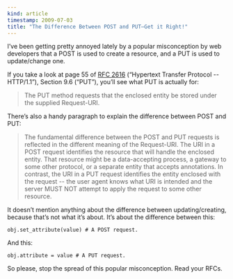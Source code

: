 ```yaml
--- 
kind: article
timestamp: 2009-07-03
title: "The Difference Between POST and PUT—Get it Right!"
---
```


I’ve been getting pretty annoyed lately by a popular misconception by web
developers that a POST is used to create a resource, and a PUT is used to
update/change one.

If you take a look at page 55 of [RFC 2616](http://www.ietf.org/rfc/rfc2616.txt)
(“Hypertext Transfer Protocol -- HTTP/1.1”), Section 9.6 (“PUT”), you’ll see
what PUT is actually for:

> The PUT method requests that the enclosed entity be stored under the
> supplied Request-URI.

There’s also a handy paragraph to explain the difference between POST and PUT:

> The fundamental difference between the POST and PUT requests is reflected
> in the different meaning of the Request-URI. The URI in a POST request
> identifies the resource that will handle the enclosed entity. That
> resource might be a data-accepting process, a gateway to some other
> protocol, or a separate entity that accepts annotations. In contrast, the
> URI in a PUT request identifies the entity enclosed with the request --
> the user agent knows what URI is intended and the server MUST NOT attempt
> to apply the request to some other resource.

It doesn’t mention anything about the difference between updating/creating,
because that’s not what it’s about. It’s about the difference between this:

    obj.set_attribute(value) # A POST request.

And this:

    obj.attribute = value # A PUT request.

So please, stop the spread of this popular misconception. Read your RFCs.
